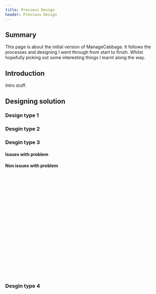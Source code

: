 ```yaml
---
title: Previous Design
header: Previous Design
---
```

## Summary

This page is about the initial version of ManageCabbage. It follows the processes and designing I went through from start to finish. Whilst hopefully picking out some interesting things I learnt along the way.


<div id="docMenuArea"> </div>

## Introduction
Intro stuff.

## Designing solution
### Design type 1
### Desgin type 2
### Desgin type 3
#### Issues with problem
#### Non issues with problem
<br> <br> <br> <br> <br> <br> <br> <br> <br> <br> <br> <br> <br> <br> <br> <br> <br> <br> <br> 

### Desgin type 4